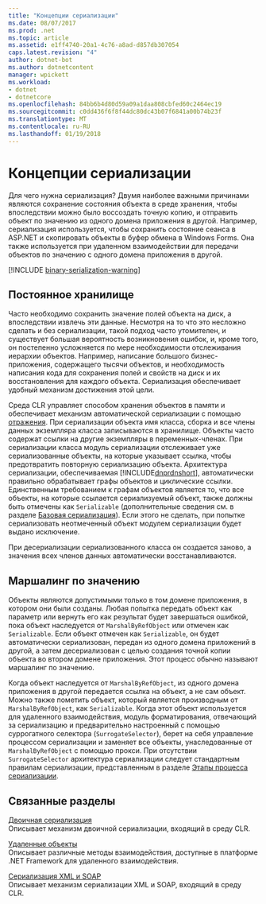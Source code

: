 ```yaml
---
title: "Концепции сериализации"
ms.date: 08/07/2017
ms.prod: .net
ms.topic: article
ms.assetid: e1ff4740-20a1-4c76-a8ad-d857db307054
caps.latest.revision: "4"
author: dotnet-bot
ms.author: dotnetcontent
manager: wpickett
ms.workload:
- dotnet
- dotnetcore
ms.openlocfilehash: 84bb6b4d80d59a09a1daa808cbfed60c2464ec19
ms.sourcegitcommit: c0dd436f6f8f44dc80dc43b07f6841a00b74b23f
ms.translationtype: MT
ms.contentlocale: ru-RU
ms.lasthandoff: 01/19/2018
---
```

# <a name="serialization-concepts"></a>Концепции сериализации
Для чего нужна сериализация? Двумя наиболее важными причинами являются сохранение состояния объекта в среде хранения, чтобы впоследствии можно было воссоздать точную копию, и отправить объект по значению из одного домена приложения в другой. Например, сериализация используется, чтобы сохранить состояние сеанса в ASP.NET и скопировать объекты в буфер обмена в Windows Forms. Она также используется при удаленном взаимодействии для передачи объектов по значению с одного домена приложения в другой.

[!INCLUDE [binary-serialization-warning](../../../includes/binary-serialization-warning.md)]

## <a name="persistent-storage"></a>Постоянное хранилище
Часто необходимо сохранить значение полей объекта на диск, а впоследствии извлечь эти данные. Несмотря на то что это несложно сделать и без сериализации, такой подход часто утомителен, и существует большая вероятность возникновения ошибок, и, кроме того, он постепенно усложняется по мере необходимости отслеживания иерархии объектов. Например, написание большого бизнес-приложения, содержащего тысячи объектов, и необходимость написания кода для сохранения полей и свойств на диск и их восстановления для каждого объекта. Сериализация обеспечивает удобный механизм достижения этой цели.

Среда CLR управляет способом хранения объектов в памяти и обеспечивает механизм автоматической сериализации с помощью [отражения](../../../docs/framework/reflection-and-codedom/reflection.md). При сериализации объекта имя класса, сборка и все члены данных экземпляра класса записываются в хранилище. Объекты часто содержат ссылки на другие экземпляры в переменных-членах. При сериализации класса модуль сериализации отслеживает уже сериализованные объекты, на которые указывает ссылка, чтобы предотвратить повторную сериализацию объекта. Архитектура сериализации, обеспечиваемая [!INCLUDE[dnprdnshort](../../../includes/dnprdnshort-md.md)], автоматически правильно обрабатывает графы объектов и циклические ссылки. Единственным требованием к графам объектов является то, что все объекты, на которые ссылается сериализуемый объект, также должны быть отмечены как `Serializable` (дополнительные сведения см. в разделе [Базовая сериализация](basic-serialization.md)). Если этого не сделать, при попытке сериализовать неотмеченный объект модулем сериализации будет выдано исключение.

При десериализации сериализованного класса он создается заново, а значения всех членов данных автоматически восстанавливаются.

## <a name="marshal-by-value"></a>Маршалинг по значению
Объекты являются допустимыми только в том домене приложения, в котором они были созданы. Любая попытка передать объект как параметр или вернуть его как результат будет завершаться ошибкой, пока объект наследуется от `MarshalByRefObject` или отмечен как `Serializable`. Если объект отмечен как `Serializable`, он будет автоматически сериализован, передан из одного домена приложений в другой, а затем десериализован с целью создания точной копии объекта во втором домене приложения. Этот процесс обычно называют маршалинг по значению.
 
Когда объект наследуется от `MarshalByRefObject`, из одного домена приложения в другой передается ссылка на объект, а не сам объект. Можно также пометить объект, который является производным от `MarshalByRefObject`, как `Serializable`. Когда этот объект используется для удаленного взаимодействия, модуль форматирования, отвечающий за сериализацию и предварительно настроенный с помощью суррогатного селектора (`SurrogateSelector`), берет на себя управление процессом сериализации и заменяет все объекты, унаследованные от `MarshalByRefObject` с помощью прокси. При отсутствии `SurrogateSelector` архитектура сериализации следует стандартным правилам сериализации, представленным в разделе [Этапы процесса сериализации](steps-in-the-serialization-process.md).  

## <a name="related-sections"></a>Связанные разделы  
 [Двоичная сериализация](../../../docs/standard/serialization/binary-serialization.md)  
 Описывает механизм двоичной сериализации, входящий в среду CLR.  
  
 [Удаленные объекты](http://msdn.microsoft.com/library/515686e6-0a8d-42f7-8188-73abede57c58)  
 Описывает различные методы взаимодействия, доступные в платформе .NET Framework для удаленного взаимодействия.  
  
 [Сериализация XML и SOAP](../../../docs/standard/serialization/xml-and-soap-serialization.md)  
 Описывает механизм сериализации XML и SOAP, входящий в среду CLR.
